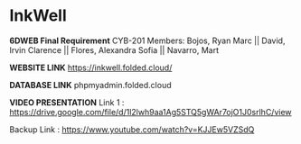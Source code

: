 # InkWell
**6DWEB Final Requirement**
CYB-201
Members:
Bojos, Ryan Marc || 
David, Irvin Clarence ||
Flores, Alexandra Sofia || 
Navarro, Mart


**WEBSITE LINK**
https://inkwell.folded.cloud/

**DATABASE LINK**
phpmyadmin.folded.cloud

**VIDEO PRESENTATION**
Link 1 : https://drive.google.com/file/d/1l2lwh9aa1Ag5STQ5gWAr7ojO1J0srlhC/view

Backup Link : https://www.youtube.com/watch?v=KJJEw5VZSdQ
